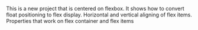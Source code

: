 This is a new project that is centered on flexbox.
It shows how to convert float positioning to flex display.
Horizontal and vertical aligning of flex items.
Properties that work on flex container and flex items
